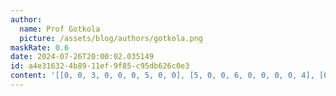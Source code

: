 ```yaml
---
author:
  name: Prof Gotkola
  picture: /assets/blog/authors/gotkola.png
maskRate: 0.6
date: 2024-07-26T20:00:02.035149
id: a4e31632-4b89-11ef-9f85-c95db626c0e3
content: '[[0, 0, 3, 0, 0, 0, 5, 0, 0], [5, 0, 0, 6, 0, 0, 0, 0, 4], [0, 2, 0, 5, 0, 0, 3, 7, 9], [2, 5, 4, 0, 8, 0, 6, 3, 0], [7, 0, 8, 0, 1, 0, 0, 4, 0], [0, 6, 0, 0, 3, 0, 0, 0, 0], [0, 0, 0, 0, 6, 0, 1, 0, 3], [4, 7, 0, 0, 9, 1, 0, 0, 0], [0, 0, 6, 8, 0, 2, 4, 0, 0]]'
---
```

